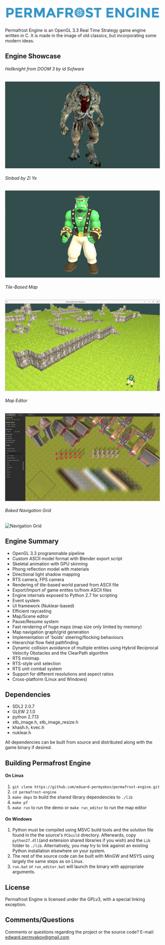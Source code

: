 ## ![Logo](docs/images/logo.png) ##

Permafrost Engine is an OpenGL 3.3 Real Time Strategy game engine written in C. 
It is made in the image of old classics, but incorporating some modern ideas.

## Engine Showcase ##

###### Hellknight from DOOM 3 by id Sofware ######
![Hellknight](docs/images/hellknight.gif)
###### Sinbad by Zi Ye ######
![Sinbad](docs/images/sinbad.gif)
###### Tile-Based Map ######
![Terrain](docs/images/terrain.png)
###### Map Editor ######
![Map Editor](docs/images/editor.png)
###### Baked Navigation Grid ######
![Navigation Grid](docs/images/navigation.png)

## Engine Summary ##

* OpenGL 3.3 programmable pipeline
* Custom ASCII model format with Blender export script
* Skeletal animation with GPU skinning
* Phong reflection model with materials
* Directional light shadow mapping
* RTS camera, FPS camera
* Rendering of tile-based world parsed from ASCII file
* Export/Import of game entites to/from ASCII files
* Engine internals exposed to Python 2.7 for scripting
* Event system
* UI framework (Nuklear-based)
* Efficient raycasting
* Map/Scene editor
* Pause/Resume system
* Fast rendering of huge maps (map size only limited by memory)
* Map navigation graph/grid generation
* Implementation of 'boids' steering/flocking behaviours
* Hierarchial flow field pathfinding
* Dynamic collision avoidance of multiple entities using Hybrid Reciprocal Velocity Obstacles and the ClearPath algorithm
* RTS minimap
* RTS-style unit selection
* RTS unit combat system
* Support for different resolutions and aspect ratios
* Cross-platform (Linux and Windows)

## Dependencies ##

* SDL2 2.0.7
* GLEW 2.1.0
* python 2.7.13
* stb_image.h, stb_image_resize.h
* khash.h, kvec.h
* nuklear.h

All dependencies can be built from source and distributed
along with the game binary if desired. 

## Building Permafrost Engine ##

#### On Linux ####

1. `git clone https://github.com/eduard-permyakov/permafrost-engine.git`
2. `cd permafrost-engine`
3. `make deps` to build the shared library dependencies to `./lib`
4. `make pf`
5. `make run` to run the demo or `make run_editor` to run the map editor

#### On Windows ####

1. Python must be compiled using MSVC build tools and the solution file found in the
   the source's `PCbuild` directory. Afterwards, copy `python27.dll`(and extension shared
   libraries if you wish) and the `Lib` folder to `./lib`. Alternatively, you may try 
   to link against an existing Python installation elsewhere on your system.
2. The rest of the source code can be built with MinGW and MSYS using largely the same steps
   as on Linux.
3. `run.bat` or `run_editor.bat` will launch the binary with appropriate arguments.

## License ##

Permafrost Engine is licensed under the GPLv3, with a special linking exception.

## Comments/Questions ##

Comments or questions regarding the project or the source code? E-mail: edward.permyakov@gmail.com

